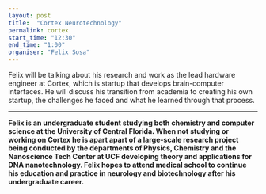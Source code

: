```yaml
---
layout: post
title:  "Cortex Neurotechnology"
permalink: cortex
start_time: "12:30"
end_time: "1:00"
organiser: "Felix Sosa"
---
```


Felix will be talking about his research and work as the lead hardware engineer at Cortex, which is startup that develops brain-computer interfaces. He will discuss his transition from academia to creating his own startup, the challenges he faced and what he learned through that process. 

---

**Felix is an undergraduate student studying both chemistry and computer science at the University of Central Florida. When not studying or working on Cortex he is apart apart of a large-scale research project being conducted by the departments of Physics, Chemistry and the Nanoscience Tech Center at UCF developing theory and applications for DNA nanotechnology. Felix hopes to attend medical school to continue his education and practice in neurology and biotechnology after his undergraduate career.**
